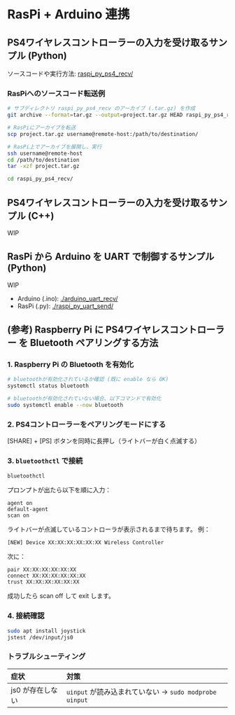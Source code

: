 # RasPi + Arduino 連携



## PS4ワイヤレスコントローラーの入力を受け取るサンプル (Python)

ソースコードや実行方法: [raspi_py_ps4_recv/](./raspi_py_ps4_recv/README.md)

### RasPiへのソースコード転送例

```sh
# サブディレクトリ raspi_py_ps4_recv のアーカイブ (.tar.gz) を作成
git archive --format=tar.gz --output=project.tar.gz HEAD raspi_py_ps4_recv

# RasPiにアーカイブを転送
scp project.tar.gz username@remote-host:/path/to/destination/

# RasPi上でアーカイブを展開し、実行
ssh username@remote-host
cd /path/to/destination
tar -xzf project.tar.gz

cd raspi_py_ps4_recv/
```


## PS4ワイヤレスコントローラーの入力を受け取るサンプル (C++)

WIP


## RasPi から Arduino を UART で制御するサンプル (Python)

WIP

* Arduino (.ino): [./arduino_uart_recv/](arduino_uart_recv/README.md)
* RasPi (.py): [./raspi_py_uart_send/](raspi_py_uart_send/README.md)



## (参考) Raspberry Pi に PS4ワイヤレスコントローラー を Bluetooth ペアリングする方法

### 1. Raspberry Pi の Bluetooth を有効化

```sh
# bluetoothが有効化されているか確認 (既に enable なら OK)
systemctl status bluetooth

# bluetoothが有効化されていない場合、以下コマンドで有効化
sudo systemctl enable --now bluetooth
```

### 2. PS4コントローラーをペアリングモードにする

[SHARE] + [PS] ボタンを同時に長押し（ライトバーが白く点滅する）

### 3. `bluetoothctl` で接続

```sh
bluetoothctl
```

プロンプトが出たら以下を順に入力：

```
agent on
default-agent
scan on
```

ライトバーが点滅しているコントローラが表示されるまで待ちます。
例：

```
[NEW] Device XX:XX:XX:XX:XX:XX Wireless Controller
```

次に：

```
pair XX:XX:XX:XX:XX:XX
connect XX:XX:XX:XX:XX:XX
trust XX:XX:XX:XX:XX:XX
```

成功したら scan off して exit します。

### 4. 接続確認

```sh
sudo apt install joystick
jstest /dev/input/js0
```

### トラブルシューティング

| 症状             | 対策                                                   |
| :--------------- | :----------------------------------------------------- |
| js0 が存在しない | `uinput` が読み込まれていない → `sudo modprobe uinput` |
